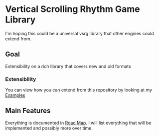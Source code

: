 # Vertical Scrolling Rhythm Game Library
I'm hoping this could be a universal vsrg library that other engines could extend from.

## Goal
Extensibility on a rich library that covers new and old formats

### Extensibility
You can view how you can extend from this repository by looking at my [Examples](examples.md)

## Main Features
Everything is documented in [Road Map](roadmap.md). I will list everything that will be implemented and possibly more over time.